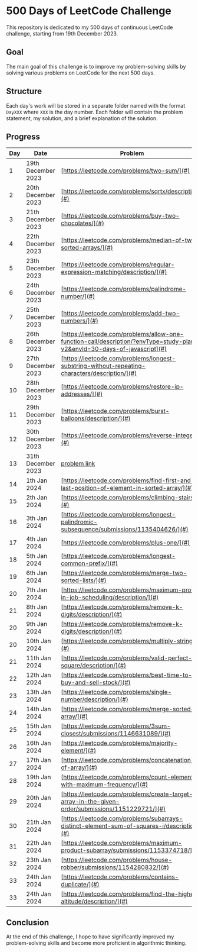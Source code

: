 # 500 Days of LeetCode Challenge

This repository is dedicated to my 500 days of continuous LeetCode challenge, starting from 19th December 2023.

## Goal

The main goal of this challenge is to improve my problem-solving skills by solving various problems on LeetCode for the next 500 days.

## Structure

Each day's work will be stored in a separate folder named with the format `DayXXX` where `XXX` is the day number. Each folder will contain the problem statement, my solution, and a brief explanation of the solution.

## Progress

| Day | Date               | Problem                                                                                    | Solution                                              |
|-----|--------------------|--------------------------------------------------------------------------------------------|-------------------------------------------------------|
| 1   | 19th December 2023 | [https://leetcode.com/problems/two-sum/](#)                                                | [https://github.com/silahpapa/leetcode-challenges/blob/main/day-1/index.php](#) |
| 2   | 20th December 2023 | [https://leetcode.com/problems/sqrtx/description/](#)                                      | [https://github.com/silahpapa/leetcode-challenges/blob/main/day-2/index.php](#) |
| 3   | 21th December 2023 | [https://leetcode.com/problems/buy-two-chocolates/](#)                                     | [https://github.com/silahpapa/leetcode-challenges/tree/main/week1/day-3](#) |
| 4   | 22th December 2023 | [https://leetcode.com/problems/median-of-two-sorted-arrays/](#)                            | [https://github.com/silahpapa/leetcode-challenges/tree/main/week1/day-4](#) |
| 5   | 23th December 2023 | [https://leetcode.com/problems/regular-expression-matching/description/](#)                | [https://github.com/silahpapa/leetcode-challenges/tree/main/week1/day-5](#) |
| 6   | 24th December 2023 | [https://leetcode.com/problems/palindrome-number/](#)                                      | [https://github.com/silahpapa/leetcode-challenges/tree/main/week1/day-6](#) |
| 7   | 25th December 2023 | [https://leetcode.com/problems/add-two-numbers/](#)                                        | [https://github.com/silahpapa/leetcode-challenges/tree/main/week1/day-7](#) |
| 8   | 26th December 2023 | [https://leetcode.com/problems/allow-one-function-call/description/?envType=study-plan-v2&envId=30-days-of-javascript](#) | [https://github.com/silahpapa/leetcode-challenges/tree/main/week2/day-1](#) |
| 9   | 27th December 2023 | [https://leetcode.com/problems/longest-substring-without-repeating-characters/description/](#) | [ https://github.com/silahpapa/leetcode-challenges/tree/main/week2/day-2](#) |
| 10  | 28th December 2023 | [https://leetcode.com/problems/restore-ip-addresses/](#)                                   | [https://github.com/silahpapa/leetcode-challenges/tree/main/week2/day-3](#) |
| 11  | 29th December 2023 | [https://leetcode.com/problems/burst-balloons/description/](#)                             | [https://github.com/silahpapa/leetcode-challenges/tree/main/week2/day-4](#) |
| 12  | 30th December 2023 | [https://leetcode.com/problems/reverse-integer/](#)                                        | [https://github.com/silahpapa/leetcode-challenges/tree/main/week2/day-5](#) |
| 13  | 31th December 2023 | [problem link](#)                                                                          | [solution link](#)                                    |
| 14  | 1th Jan 2024       | [https://leetcode.com/problems/find-first-and-last-position-of-element-in-sorted-array/](#)                                                                                  | [https://github.com/silahpapa/leetcode-challenges/tree/main/week2/day-6](#)                                             |
| 15  | 2th Jan 2024       | [https://leetcode.com/problems/climbing-stairs/](#)                                                                                  | [https://github.com/silahpapa/leetcode-challenges/tree/main/week2/day-7](#)                                             |
| 16  | 3th Jan 2024       | [https://leetcode.com/problems/longest-palindromic-subsequence/submissions/1135404626/](#) | [ https://github.com/silahpapa/leetcode-challenges/tree/main/week3/day-1](#)                                        |
| 17  | 4th Jan 2024       | [https://leetcode.com/problems/plus-one/](#)     | [https://github.com/silahpapa/leetcode-challenges/tree/main/week3/day-3](#)                                         |
| 18  | 5th Jan 2024       | [https://leetcode.com/problems/longest-common-prefix/](#)     | [https://github.com/silahpapa/leetcode-challenges/tree/main/week3/day-4](#)                                           |
| 19  | 6th Jan 2024       | [https://leetcode.com/problems/merge-two-sorted-lists/](#)      | [https://github.com/silahpapa/leetcode-challenges/tree/main/week3/day-5](#)                                            |
| 20  | 7th Jan 2024       | [https://leetcode.com/problems/maximum-profit-in-job-scheduling/description/](#)     | [https://github.com/silahpapa/leetcode-challenges/tree/main/week3/day-6](#)                                            |
| 21  | 8th Jan 2024       | [https://leetcode.com/problems/remove-k-digits/description/](#)       | [https://github.com/silahpapa/leetcode-challenges/tree/main/week3/day-7](#)                                            |
| 20  | 9th Jan 2024       | [https://leetcode.com/problems/remove-k-digits/description/](#)       | [https://github.com/silahpapa/leetcode-challenges/tree/main/week4/day-1](#)                                            |
| 20  | 10th Jan 2024      | [https://leetcode.com/problems/multiply-strings/](#)       | [https://github.com/silahpapa/leetcode-challenges](#)                                            |
| 21  | 11th Jan 2024      | [https://leetcode.com/problems/valid-perfect-square/description/](#)       | [https://github.com/silahpapa/leetcode-challenges/tree/main/week4/day-3](#)                                            |
| 22  | 12th Jan 2024      | [https://leetcode.com/problems/best-time-to-buy-and-sell-stock/](#)        | [https://github.com/silahpapa/leetcode-challenges/tree/main/week4/day-4](#)                                            |
| 23  | 13th Jan 2024      | [https://leetcode.com/problems/single-number/description/](#)         | [https://github.com/silahpapa/leetcode-challenges/tree/main/week4/day-5](#)                                            |
| 24  | 14th Jan 2024      | [https://leetcode.com/problems/merge-sorted-array/](#)         | [https://github.com/silahpapa/leetcode-challenges/tree/main/week4/day-6](#)                                            |
| 25  | 15th Jan 2024      | [https://leetcode.com/problems/3sum-closest/submissions/1146631089/](#)           | [https://github.com/silahpapa/leetcode-challenges/tree/main/week4/day-7](#)                                            |
| 26  | 16th Jan 2024      | [https://leetcode.com/problems/majority-element/](#)           | [https://github.com/silahpapa/leetcode-challenges/tree/main/week5/day-1](#)                                            |
| 27  | 17th Jan 2024      | [https://leetcode.com/problems/concatenation-of-array/](#)            | [https://github.com/silahpapa/leetcode-challenges/tree/main/week5/day-2](#)                                            |
| 28  | 19th Jan 2024      | [https://leetcode.com/problems/count-elements-with-maximum-frequency/](#)             | [https://github.com/silahpapa/leetcode-challenges/tree/main/week5/day-4](#)                                            |
| 29  | 20th Jan 2024      | [https://leetcode.com/problems/create-target-array-in-the-given-order/submissions/1151229721/](#)             | [https://github.com/silahpapa/leetcode-challenges/tree/main/week5/day-5](#)                                            |
| 30  | 21th Jan 2024      | [https://leetcode.com/problems/subarrays-distinct-element-sum-of-squares-i/description/](#)             | [https://github.com/silahpapa/leetcode-challenges/tree/main/week5/day-6](#)                                            |
| 31  | 22th Jan 2024      | [https://leetcode.com/problems/maximum-product-subarray/submissions/1153374718/](#)              | [](#)                                            |
| 32  | 23th Jan 2024      | [https://leetcode.com/problems/house-robber/submissions/1154280832/](#)              | [https://github.com/silahpapa/leetcode-challenges/tree/main/week5/day-7](#)                                            |
| 33  | 24th Jan 2024      | [https://leetcode.com/problems/contains-duplicate/](#)               | [](#)                                            |
| 33  | 24th Jan 2024      | [https://leetcode.com/problems/find-the-highest-altitude/description/](#)               | [](#)                                            |
## Conclusion
At the end of this challenge, I hope to have significantly improved my problem-solving skills and become more proficient in algorithmic thinking.
